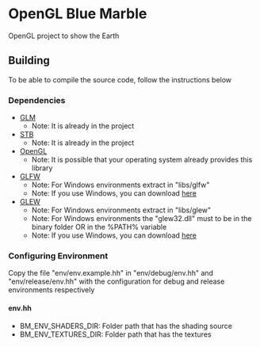 # OpenGL Blue Marble
OpenGL project to show the Earth

## Building
To be able to compile the source code, follow the instructions below

### Dependencies
* [GLM](https://glm.g-truc.net/0.9.9/index.html)
  * Note: It is already in the project
* [STB](https://github.com/nothings/stb)
  * Note: It is already in the project
* [OpenGL](https://www.opengl.org)
  * Note: It is possible that your operating system already provides this library
* [GLFW](https://www.glfw.org)
  * Note: For Windows environments extract in "libs/glfw"
  * Note: If you use Windows, you can download [here](https://github.com/emanuelmoraes-dev/opengl-blue-marble/releases/download/dependencies/glfw-3.3.7.bin.WIN64.zip)
* [GLEW](http://glew.sourceforge.net)
  * Note: For Windows environments extract in "libs/glew"
  * Note: For Windows environments the "glew32.dll" must to be in the binary folder OR in the %PATH% variable
  * Note: If you use Windows, you can download [here](https://github.com/emanuelmoraes-dev/opengl-blue-marble/releases/download/dependencies/glew-2.1.0-win32.zip)

### Configuring Environment
Copy the file "env/env.example.hh" in "env/debug/env.hh" and "env/release/env.hh" with the configuration for debug and release environments respectively

#### env.hh
* BM_ENV_SHADERS_DIR: Folder path that has the shading source
* BM_ENV_TEXTURES_DIR: Folder path that has the textures
